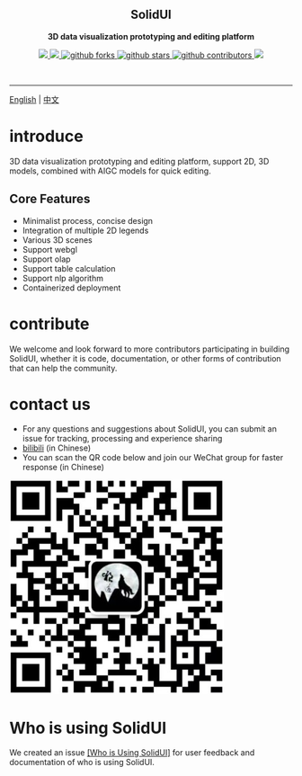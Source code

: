 <h2 align="center">
  SolidUI
</h2>

<p align="center">
  <strong>3D data visualization prototyping and editing platform</strong>
</p>


<p align="center">
    <a target="_blank" href="https://github.com/CloudOrc/SolidUI/blob/main/LICENSE">
        <img src="https://img.shields.io/badge/License-Apache%202.0-blue.svg?label=license" />
    </a>
    <a target="_blank" href="https://www.oracle.com/technetwork/java/javase/downloads/index.html">
        <img src="https://img.shields.io/badge/JDK-8-green.svg" />
    </a>

   <a target="_blank" href='https://github.com/CloudOrc/SolidUI'>
        <img src="https://img.shields.io/github/forks/CloudOrc/SolidUI.svg" alt="github forks"/>
   </a>
   <a target="_blank" href='https://github.com/CloudOrc/SolidUI'>
        <img src="https://img.shields.io/github/stars/CloudOrc/SolidUI.svg" alt="github stars"/>
   </a>
   <a target="_blank" href='https://github.com/CloudOrc/SolidUI'>
        <img src="https://img.shields.io/github/contributors/CloudOrc/SolidUI.svg" alt="github contributors"/>
   </a>
  <a target="_blank" href="https://badges.toozhao.com/stats/01GS2TEBGN98QRTZ1F3K0Y7XCG">
       <img src="https://badges.toozhao.com/badges/01GS2TEBGN98QRTZ1F3K0Y7XCG/green.svg" />
  </a>

</p>
<br/>

---
[English](README.md) | [中文](README_CN.md)

# introduce
3D data visualization prototyping and editing platform, support 2D, 3D models, combined with AIGC models for quick editing.

## Core Features

* Minimalist process, concise design
* Integration of multiple 2D legends
* Various 3D scenes
* Support webgl
* Support olap
* Support table calculation
* Support nlp algorithm
* Containerized deployment



# contribute

We welcome and look forward to more contributors participating in building SolidUI, whether it is code, documentation, or other forms of contribution that can help the community.


# contact us

- For any questions and suggestions about SolidUI, you can submit an issue for tracking, processing and experience sharing
- [bilibili](https://space.bilibili.com/472576729) (in Chinese)  
- You can scan the QR code below and join our WeChat group for faster response (in Chinese)

![SolidUI](docs/images/solidui_contact_01.jpg)

# Who is using SolidUI

We created an issue [[Who is Using SolidUI]](https://github.com/CloudOrc/SolidUI/issues/1) for user feedback and documentation of who is using SolidUI.
